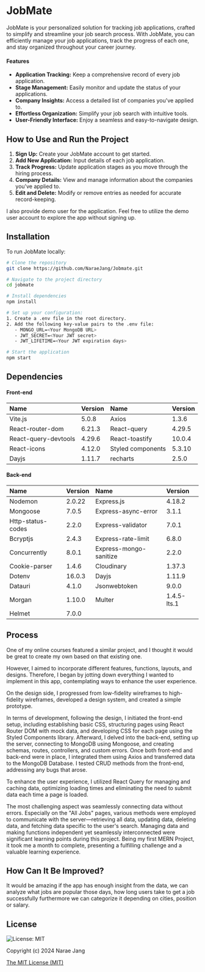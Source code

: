 # JobMate



JobMate is your personalized solution for tracking job applications, crafted to simplify and streamline your job search process. With JobMate, you can efficiently manage your job applications, track the progress of each one, and stay organized throughout your career journey.

#### Features

- **Application Tracking:** Keep a comprehensive record of every job application.
- **Stage Management:** Easily monitor and update the status of your applications.
- **Company Insights:** Access a detailed list of companies you've applied to.
- **Effortless Organization:** Simplify your job search with intuitive tools.
- **User-Friendly Interface:** Enjoy a seamless and easy-to-navigate design.

## How to Use and Run the Project

1. **Sign Up:** Create your JobMate account to get started.
2. **Add New Application:** Input details of each job application.
3. **Track Progress:** Update application stages as you move through the hiring process.
4. **Company Details:** View and manage information about the companies you've applied to.
5. **Edit and Delete:** Modify or remove entries as needed for accurate record-keeping.

I also provide demo user for the application. Feel free to utilize the demo user account to explore the app without signing up.

## Installation

To run JobMate locally:

```bash
# Clone the repository
git clone https://github.com/NaraeJang/Jobmate.git

# Navigate to the project directory
cd jobmate

# Install dependencies
npm install

# Set up your configuration:
1. Create a .env file in the root directory.
2. Add the following key-value pairs to the .env file:
   - MONGO_URL=<Your MongoDB URL>
   - JWT_SECRET=<Your JWT secret>
   - JWT_LIFETIME=<Your JWT expiration days>

# Start the application
npm start
```

## Dependencies

#### Front-end

| Name                 | Version | Name              | Version |
| :------------------- | :------ | :---------------- | :------ |
| Vite.js              | 5.0.8   | Axios             | 1.3.6   |
| React-router-dom     | 6.21.3  | React-query       | 4.29.5  |
| React-query-devtools | 4.29.6  | React-toastify    | 10.0.4  |
| React-icons          | 4.12.0  | Styled components | 5.3.10  |
| Dayjs                | 1.11.7  | recharts          | 2.5.0   |

#### Back-end

| Name              | Version | Name                   | Version     |
| :---------------- | :------ | :--------------------- | :---------- |
| Nodemon           | 2.0.22  | Express.js             | 4.18.2      |
| Mongoose          | 7.0.5   | Express-async-error    | 3.1.1       |
| Http-status-codes | 2.2.0   | Express-validator      | 7.0.1       |
| Bcryptjs          | 2.4.3   | Express-rate-limit     | 6.8.0       |
| Concurrently      | 8.0.1   | Express-mongo-sanitize | 2.2.0       |
| Cookie-parser     | 1.4.6   | Cloudinary             | 1.37.3      |
| Dotenv            | 16.0.3  | Dayjs                  | 1.11.9      |
| Datauri           | 4.1.0   | Jsonwebtoken           | 9.0.0       |
| Morgan            | 1.10.0  | Multer                 | 1.4.5-lts.1 |
| Helmet            | 7.0.0   |

## Process

One of my online courses featured a similar project, and I thought it would be great to create my own based on that existing one.

However, I aimed to incorporate different features, functions, layouts, and designs. Therefore, I began by jotting down everything I wanted to implement in this app, contemplating ways to enhance the user experience.

On the design side, I progressed from low-fidelity wireframes to high-fidelity wireframes, developed a design system, and created a simple prototype.

In terms of development, following the design, I initiated the front-end setup, including establishing basic CSS, structuring pages using React Router DOM with mock data, and developing CSS for each page using the Styled Components library. Afterward, I delved into the back-end, setting up the server, connecting to MongoDB using Mongoose, and creating schemas, routes, controllers, and custom errors. Once both front-end and back-end were in place, I integrated them using Axios and transferred data to the MongoDB Database. I tested CRUD methods from the front-end, addressing any bugs that arose.

To enhance the user experience, I utilized React Query for managing and caching data, optimizing loading times and eliminating the need to submit data each time a page is loaded.

The most challenging aspect was seamlessly connecting data without errors. Especially on the "All Jobs" pages, various methods were employed to communicate with the server—retrieving all data, updating data, deleting data, and fetching data specific to the user's search. Managing data and making functions independent yet seamlessly interconnected were significant learning points during this project. Being my first MERN Project, it took me a month to complete, presenting a fulfilling challenge and a valuable learning experience.

## How Can It Be Improved?

It would be amazing if the app has enough insight from the data, we can analyze what jobs are popular those days, how long users take to get a job successfully furthermore we can categorize it depending on cities, position or salary.

## License
![License: MIT](https://img.shields.io/badge/License-MIT-yellow.svg)

Copyright (c) 2024 Narae Jang

[The MIT License (MIT)](https://opensource.org/licenses/MIT)

